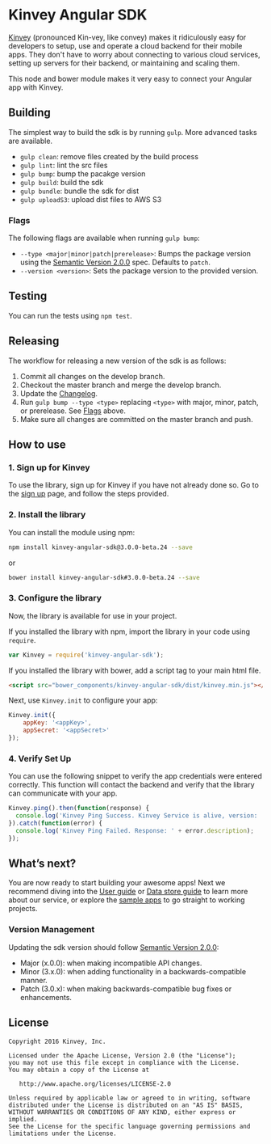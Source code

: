 # Kinvey Angular SDK
[Kinvey](http://www.kinvey.com) (pronounced Kin-vey, like convey) makes it ridiculously easy for developers to setup, use and operate a cloud backend for their mobile apps. They don't have to worry about connecting to various cloud services, setting up servers for their backend, or maintaining and scaling them.

This node and bower module makes it very easy to connect your Angular app with Kinvey.

## Building
The simplest way to build the sdk is by running `gulp`. More advanced tasks are available.

* `gulp clean`: remove files created by the build process
* `gulp lint`: lint the src files
* `gulp bump`: bump the pacakge version
* `gulp build`: build the sdk
* `gulp bundle`: bundle the sdk for dist
* `gulp uploadS3`: upload dist files to AWS S3

### Flags
The following flags are available when running `gulp bump`:

* `--type <major|minor|patch|prerelease>`: Bumps the package version using the [Semantic Version 2.0.0](http://semver.org/) spec. Defaults to `patch`.
* `--version <version>`: Sets the package version to the provided version.

## Testing

You can run the tests using `npm test`.

## Releasing
The workflow for releasing a new version of the sdk is as follows:

1. Commit all changes on the develop branch.
2. Checkout the master branch and merge the develop branch.
4. Update the [Changelog](CHANGELOG.md).
5. Run `gulp bump --type <type>` replacing `<type>` with major, minor, patch, or prerelease. See [Flags](#Flags) above.
6. Make sure all changes are committed on the master branch and push.

## How to use

### 1. Sign up for Kinvey
To use the library, sign up for Kinvey if you have not already done so. Go to the [sign up](https://console.kinvey.com/#signup) page, and follow the steps provided.

### 2. Install the library
You can install the module using npm:

```bash
npm install kinvey-angular-sdk@3.0.0-beta.24 --save
```

or

```bash
bower install kinvey-angular-sdk#3.0.0-beta.24 --save
```

### 3. Configure the library
Now, the library is available for use in your project.

If you installed the library with npm, import the library in your code using `require`.

```javascript
var Kinvey = require('kinvey-angular-sdk');
```

If you installed the library with bower, add a script tag to your main html file.

```html
<script src="bower_components/kinvey-angular-sdk/dist/kinvey.min.js"></script>
```

Next, use `Kinvey.init` to configure your app:

```javascript
Kinvey.init({
    appKey: '<appKey>',
    appSecret: '<appSecret>'
});
```

### 4. Verify Set Up
You can use the following snippet to verify the app credentials were entered correctly. This function will contact the backend and verify that the library can communicate with your app.

```javascript
Kinvey.ping().then(function(response) {
  console.log('Kinvey Ping Success. Kinvey Service is alive, version: ' + response.version + ', response: ' + response.kinvey);
}).catch(function(error) {
  console.log('Kinvey Ping Failed. Response: ' + error.description);
});
```

## What’s next?
You are now ready to start building your awesome apps! Next we recommend diving into the [User guide](http://devcenter.kinvey.com/angular-v3.0/guides/users) or [Data store guide](http://devcenter.kinvey.com/angular-v3.0/guides/datastore) to learn more about our service, or explore the [sample apps](http://devcenter.kinvey.com/angular-v3.0/samples) to go straight to working projects.

### Version Management
Updating the sdk version should follow [Semantic Version 2.0.0](http://semver.org/):

* Major (x.0.0): when making incompatible API changes.
* Minor (3.x.0): when adding functionality in a backwards-compatible manner.
* Patch (3.0.x): when making backwards-compatible bug fixes or enhancements.

## License

    Copyright 2016 Kinvey, Inc.

    Licensed under the Apache License, Version 2.0 (the "License");
    you may not use this file except in compliance with the License.
    You may obtain a copy of the License at

       http://www.apache.org/licenses/LICENSE-2.0

    Unless required by applicable law or agreed to in writing, software
    distributed under the License is distributed on an "AS IS" BASIS,
    WITHOUT WARRANTIES OR CONDITIONS OF ANY KIND, either express or implied.
    See the License for the specific language governing permissions and
    limitations under the License.
